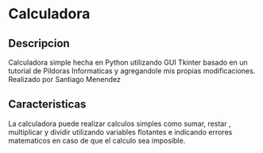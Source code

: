 # Calculadora

## Descripcion

Calculadora simple hecha en Python utilizando GUI Tkinter basado en un tutorial de Pildoras Informaticas y agregandole mis propias modificaciones.
Realizado por Santiago Menendez

## Caracteristicas

La calculadora puede realizar calculos simples como sumar, restar , multiplicar y dividir utilizando variables flotantes e indicando errores matematicos en caso de que el calculo sea imposible.
